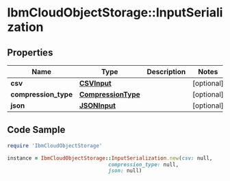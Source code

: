 # IbmCloudObjectStorage::InputSerialization

## Properties

Name | Type | Description | Notes
------------ | ------------- | ------------- | -------------
**csv** | [**CSVInput**](CSVInput.md) |  | [optional] 
**compression_type** | [**CompressionType**](CompressionType.md) |  | [optional] 
**json** | [**JSONInput**](JSONInput.md) |  | [optional] 

## Code Sample

```ruby
require 'IbmCloudObjectStorage'

instance = IbmCloudObjectStorage::InputSerialization.new(csv: null,
                                 compression_type: null,
                                 json: null)
```


